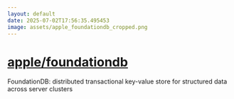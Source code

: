 ```yaml
---
layout: default
date: 2025-07-02T17:56:35.495453
image: assets/apple_foundationdb_cropped.png
---
```


# [apple/foundationdb](https://github.com/apple/foundationdb)

FoundationDB: distributed transactional key-value store for structured data across server clusters
